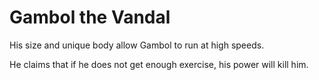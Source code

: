 # Gambol the Vandal
His size and unique body allow Gambol to run at high speeds.

He claims that if he does not get enough exercise, his power will kill him.
